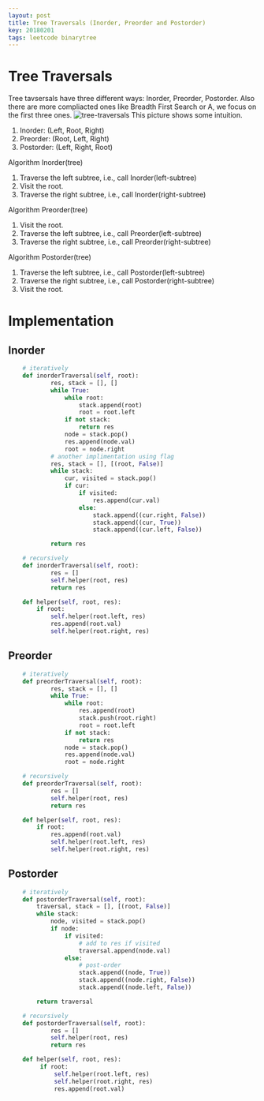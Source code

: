 ```yaml
---
layout: post
title: Tree Traversals (Inorder, Preorder and Postorder)
key: 20180201
tags: leetcode binarytree
---
```


# Tree Traversals
Tree tavsersals have three different ways: Inorder, Preorder, Postorder. Also there are more compliacted ones like Breadth First Search or A, we focus on the first three ones.
![tree-traversals](http://algorithms.tutorialhorizon.com/tree-traversals/)
This picture shows some intuition. 	
1. Inorder: (Left, Root, Right) 
2. Preorder: (Root, Left, Right)
3. Postorder: (Left, Right, Root) 

Algorithm Inorder(tree)
   1. Traverse the left subtree, i.e., call Inorder(left-subtree)
   2. Visit the root.
   3. Traverse the right subtree, i.e., call Inorder(right-subtree)

Algorithm Preorder(tree)
   1. Visit the root.
   2. Traverse the left subtree, i.e., call Preorder(left-subtree)
   3. Traverse the right subtree, i.e., call Preorder(right-subtree) 

Algorithm Postorder(tree)
   1. Traverse the left subtree, i.e., call Postorder(left-subtree)
   2. Traverse the right subtree, i.e., call Postorder(right-subtree)
   3. Visit the root.

# Implementation
## Inorder
```python
	# iteratively   
	def inorderTraversal(self, root):
	        res, stack = [], []
	        while True:
	            while root:
	                stack.append(root)
	                root = root.left
	            if not stack:
	                return res
	            node = stack.pop()
	            res.append(node.val)
	            root = node.right
	    	# another implimentation using flag
		    res, stack = [], [(root, False)]
	        while stack:
	            cur, visited = stack.pop()
	            if cur:
	                if visited:
	                    res.append(cur.val)
	                else:
	                    stack.append((cur.right, False))
	                    stack.append((cur, True))
	                    stack.append((cur.left, False))

	        return res

	# recursively
	def inorderTraversal(self, root):
	        res = []
	        self.helper(root, res)
	        return res

    def helper(self, root, res):
        if root:
            self.helper(root.left, res)
            res.append(root.val)
            self.helper(root.right, res)
```

## Preorder
```python
	# iteratively   
	def preorderTraversal(self, root):
	        res, stack = [], []
	        while True:
	            while root:
	            	res.append(root)
	            	stack.push(root.right)
	                root = root.left
	            if not stack:
	                return res
	            node = stack.pop()
	            res.append(node.val)
	            root = node.right

	# recursively
	def preorderTraversal(self, root):
	        res = []
	        self.helper(root, res)
	        return res

    def helper(self, root, res):
        if root:
        	res.append(root.val)
            self.helper(root.left, res)
            self.helper(root.right, res)
```

## Postorder
```python
	# iteratively   
	def postorderTraversal(self, root):
		traversal, stack = [], [(root, False)]
        while stack:
            node, visited = stack.pop()
            if node:
                if visited:
                    # add to res if visited
                    traversal.append(node.val)
                else:
                    # post-order
                    stack.append((node, True))
                    stack.append((node.right, False))
                    stack.append((node.left, False))

        return traversal

	# recursively
	def postorderTraversal(self, root):
	        res = []
	        self.helper(root, res)
	        return res

	def helper(self, root, res):
	     if root:
		     self.helper(root.left, res)
		     self.helper(root.right, res)
		     res.append(root.val)
```